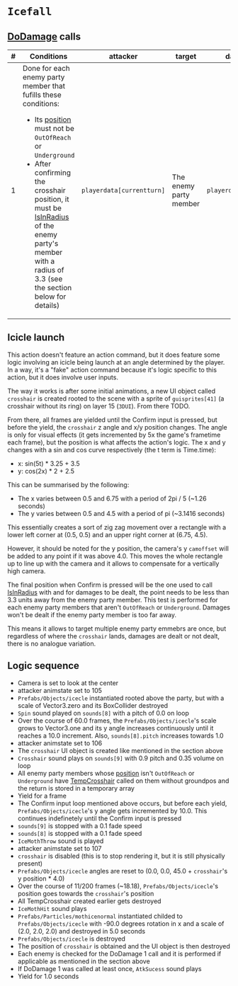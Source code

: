 # `Icefall`

## [DoDamage](../../Damage%20pipeline/DoDamage.md) calls

|#|Conditions|attacker|target|damageammount|property|overrides|block|
|-:|---|---|---|---|---|---|---|
|1|Done for each enemy party member that fufills these conditions:<ul><li>Its [position](../../Actors%20states/BattlePosition.md) must not be `OutOfReach` or `Underground`</li><li>After confirming the crosshair position, it must be [IsInRadius](../../Damage%20pipeline/IsInRadius.md) of the enemy party's member with a radius of 3.3 (see the section below for details)</li></ul>|`playerdata[currentturn]`|The enemy party member|`playerdata[currentturn].atk`|[Freeze](../../Damage%20pipeline/AttackProperty.md)|Empty array|false|

## Icicle launch
This action doesn't feature an action command, but it does feature some logic involving an icicle being launch at an angle determined by the player. In a way, it's a "fake" action command because it's logic specific to this action, but it does involve user inputs.

The way it works is after some initial animations, a new UI object called `crosshair` is created rooted to the scene with a sprite of `guisprites[41]` (a crosshair without its ring) on layer 15 (`3DUI`). From there TODO.

From there, all frames are yielded until the Confirm input is pressed, but before the yield, the `crosshair` z angle and x/y position changes. The angle is only for visual effects (it gets incremented by 5x the game's frametime each frame), but the position is what affects the action's logic. The x and y changes with a sin and cos curve respectively (the t term is Time.time):

- x: sin(5t) * 3.25 + 3.5
- y: cos(2x) * 2 + 2.5

This can be summarised by the following:

- The x varies between 0.5 and 6.75 with a period of 2pi / 5 (~1.26 seconds)
- The y varies between 0.5 and 4.5 with a period of pi (~3.1416 seconds)

This essentially creates a sort of zig zag movement over a rectangle with a lower left corner at (0.5, 0.5) and an upper right corner at (6.75, 4.5).

However, it should be noted for the y position, the camera's y `camoffset` will be added to any point if it was above 4.0. This moves the whole rectangle up to line up with the camera and it allows to compensate for a vertically high camera.

The final position when Confirm is pressed will be the one used to call [IsInRadius](../../Damage%20pipeline/IsInRadius.md) with and for damages to be dealt, the point needs to be less than 3.3 units away from the enemy party member. This test is performed for each enemy party members that aren't `OutOfReach` or `Underground`. Damages won't be dealt if the enemy party member is too far away.

This means it allows to target multiple enemy party emmebrs are once, but regardless of where the `crosshair` lands, damages are dealt or not dealt, there is no analogue variation.

## Logic sequence

- Camera is set to look at the center
- attacker animstate set to 105
- `Prefabs/Objects/icecle` instantiated rooted above the party, but with a scale of Vector3.zero and its BoxCollider destroyed
- `Spin` sound played on `sounds[8]` with a pitch of 0.0 on loop
- Over the course of 60.0 frames, the `Prefabs/Objects/icecle`'s scale grows to Vector3.one and its y angle increases continuously until it reaches a 10.0 increment. Also, `sounds[8].pitch` increases towards 1.0
- attacker animstate set to 106
- The `crosshair` UI object is created like mentioned in the section above
- `Crosshair` sound plays on `sounds[9]` with 0.9 pitch and 0.35 volume on loop
- All enemy party members whose [position](../../Actors%20states/BattlePosition.md) isn't `OutOfReach` or `Underground` have [TempCrosshair](../../Visual%20rendering/TempCrosshair.md) called on them without groundpos and the return is stored in a temporary array
- Yield for a frame
- The Confirm input loop mentioned above occurs, but before each yield, `Prefabs/Objects/icecle`'s y angle gets incremented by 10.0. This continues indefinetely until the Confirm input is pressed
- `sounds[9]` is stopped with a 0.1 fade speed
- `sounds[8]` is stopped with a 0.1 fade speed
- `IceMothThrow` sound is played
- attacker animstate set to 107
- `crosshair` is disabled (this is to stop rendering it, but it is still physically present)
- `Prefabs/Objects/icecle` angles are reset to (0.0, 0.0, 45.0 + `crosshair`'s y position * 4.0)
- Over the course of 11/200 frames (~18.18), `Prefabs/Objects/icecle`'s position goes towards the `crosshair`'s position
- All TempCrosshair created earlier gets destroyed
- `IceMothHit` sound plays
- `Prefabs/Particles/mothicenormal` instantiated childed to `Prefabs/Objects/icecle` with -90.0 degrees rotation in x and a scale of (2.0, 2.0, 2.0) and destroyed in 5.0 seconds
- `Prefabs/Objects/icecle` is destroyed
- The position of `crosshair` is obtained and the UI object is then destroyed
- Each enemy is checked for the DoDamage 1 call and it is performed if applicable as mentioned in the section above
- If DoDamage 1 was called at least once, `AtkSucess` sound plays
- Yield for 1.0 seconds
